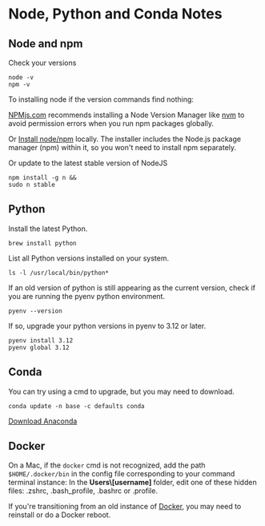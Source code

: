 # Node, Python and Conda Notes

## Node and npm

Check your versions

	node -v
	npm -v


To installing node if the version commands find nothing:

[NPMjs.com](https://docs.npmjs.com/downloading-and-installing-node-js-and-npm) recommends installing a Node Version Manager like [nvm](https://github.com/nvm-sh/nvm) to avoid permission errors when you run npm packages globally.

Or [Install node/npm](https://nodejs.org/en/download) locally. The installer includes the Node.js package manager (npm) within it, so you won't need to install npm separately.

Or update to the latest stable version of NodeJS
<!-- https://askubuntu.com/questions/426750/how-can-i-update-my-nodejs-to-the-latest-version-->

	npm install -g n &&
	sudo n stable




## Python

Install the latest Python.

	brew install python

List all Python versions installed on your system.

	ls -l /usr/local/bin/python*

If an old version of python is still appearing as the current version,
check if you are running the pyenv python environment.

	pyenv --version

If so, upgrade your python versions in pyenv to 3.12 or later.

	pyenv install 3.12
	pyenv global 3.12


## Conda

You can try using a cmd to upgrade, but you may need to download.

	conda update -n base -c defaults conda

[Download Anaconda](https://www.anaconda.com/download)

## Docker

On a Mac, if the `docker` cmd is not recognized, add the path `$HOME/.docker/bin` in the config file corresponding to your command terminal instance:  In the **Users\\[username]** folder, edit one of these hidden files: .zshrc, .bash_profile, .bashrc or .profile.

If you're transitioning from an old instance of [Docker](https://www.docker.com/products/docker-desktop/), you may need to reinstall or do a Docker reboot.

<!--
Probably not needed:

Run if your version of conda won't update on your Mac. [source](https://stackoverflow.com/questions/75988022/conda-wont-update-on-macos)

	brew install python &&
	conda install -n base -c defaults 'conda>=24.3.0'

For the python install, you may also need to run:

	xcode-select --install

Type "python" followed by hitting tab key to see your python versions.

Make python3.12 (or a newer version) the main version on your system:

https://stackoverflow.com/questions/74343871/how-do-i-fix-my-python-version-showing-up-in-terminal

	# If you already have a python sym-link or binary file there, rename it
	sudo mv /usr/local/bin/python /usr/local/bin/python-

	# create sym-link to python3.11
	sudo ln -s `which python3.12` /usr/local/bin/python

	# check the version
	python --version
-->

<!--

After running brew install python

Says 3.12, but python --version returns 3.8.5

==> No broken dependents to reinstall!
==> Caveats
==> python@3.12
Python has been installed as
  /usr/local/bin/python3

Unversioned symlinks `python`, `python-config`, `pip` etc. pointing to
`python3`, `python3-config`, `pip3` etc., respectively, have been installed into
  /usr/local/opt/python@3.12/libexec/bin

See: https://docs.brew.sh/Homebrew-and-Python
==> pipx
zsh completions have been installed to:
  /usr/local/share/zsh/site-functions
==> postgresql@14
This formula has created a default database cluster with:
  initdb --locale=C -E UTF-8 /usr/local/var/postgresql@14
For more details, read:
  https://www.postgresql.org/docs/14/app-initdb.html

To start postgresql@14 now and restart at login:
  brew services start postgresql@14
Or, if you don't want/need a background service you can just run:
  /usr/local/opt/postgresql@14/bin/postgres -D /usr/local/var/postgresql@14
 -->
